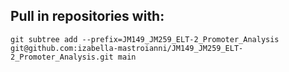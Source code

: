 ## Pull in repositories with:

``
git subtree add --prefix=JM149_JM259_ELT-2_Promoter_Analysis git@github.com:izabella-mastroianni/JM149_JM259_ELT-2_Promoter_Analysis.git main
``

